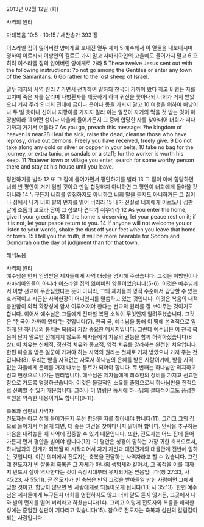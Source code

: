 2013년 02월 12일 (화)

사역의 원리



마태복음 10:5 - 10:15 / 새찬송가 393 장


이스라엘 집의 잃어버린 양에게로 보내진 열두 제자
5 예수께서 이 열둘을 내보내시며 명하여 이르시되 이방인의 길로도 가지 말고 사마리아인의 고을에도 들어가지 말고 6 오히려 이스라엘 집의 잃어버린 양에게로 가라
5 These twelve Jesus sent out with the following instructions: ?o not go among the Gentiles or enter any town of the Samaritans. 6 Go rather to the lost sheep of Israel.  

열두 제자의 사역 원리
7 가면서 전파하여 말하되 천국이 가까이 왔다 하고 8 병든 자를 고치며 죽은 자를 살리며 나병환자를 깨끗하게 하며 귀신을 쫓아내되 너희가 거저 받았으니 거저 주라 9 너희 전대에 금이나 은이나 동을 가지지 말고 10 여행을 위하여 배낭이나 두 벌 옷이나 신이나 지팡이를 가지지 말라 이는 일꾼이 자기의 먹을 것 받는 것이 마땅함이라 11 어떤 성이나 마을에 들어가든지 그 중에 합당한 자를 찾아내어 너희가 떠나기까지 거기서 머물라
7 As you go, preach this message: ?he kingdom of heaven is near.?8 Heal the sick, raise the dead, cleanse those who have leprosy, drive out demons. Freely you have received, freely give. 9 Do not take along any gold or silver or copper in your belts; 10 take no bag for the journey, or extra tunic, or sandals or a staff; for the worker is worth his keep. 11 ?hatever town or village you enter, search for some worthy person there and stay at his house until you leave.   

평안하기를 빌라
12 또 그 집에 들어가면서 평안하기를 빌라 13 그 집이 이에 합당하면 너희 빈 평안이 거기 임할 것이요 만일 합당하지 아니하면 그 평안이 너희에게 돌아올 것이니라 14 누구든지 너희를 영접하지도 아니하고 너희 말을 듣지도 아니하거든 그 집이나 성에서 나가 너희 발의 먼지를 떨어 버리라 15 내가 진실로 너희에게 이르노니 심판 날에 소돔과 고모라 땅이 그 성보다 견디기 쉬우리라
12 As you enter the home, give it your greeting. 13 If the home is deserving, let your peace rest on it; if it is not, let your peace return to you. 14 If anyone will not welcome you or listen to your words, shake the dust off your feet when you leave that home or town. 15 I tell you the truth, it will be more bearable for Sodom and Gomorrah on the day of judgment than for that town.

해석도움





사역의 원리  
예수님은 먼저 임명받은 제자들에게 사역 대상을 명시해 주셨습니다. 그것은 이방인이나 사마리아인들이 아니라 이스라엘 집의 잃어버린 양들이었습니다(5-6). 이것은 예수님께서 이방 선교에 무관심했다는 뜻이 아니라, 그의 제자들의 영적 수준에서 감당할 수 있는 효과적이고 시급한 사역현장이 어디인지를 말씀하고 있는 것입니다. 이것은 복음의 내적 충만함이 외적 확장성에 앞서 이루어져야 한다는 선교의 원리를 잘 보여주는 것이기도 합니다. 이어서 예수님은 그들에게 전파할 복된 소식이 무엇인지 알려주셨습니다. 그것은 “천국이 가까이 왔다”는 것입니다(7). 천국 곧, 예수님을 통해 이 땅에 본격적으로 임하게 된 하나님의 통치는 복음의 가장 중요한 메시지입니다. 그런데 예수님은 이 천국 복음이 단지 말로만 전해지지 않도록 제자들에게 치유의 권능을 함께 허락하셨습니다(8상). 이 치유는 신체적, 정신적 치유와 종교적, 영적 치유를 망라하는 완전한 치유입니다. 한편 파송을 받은 일꾼이 가져야 하는 사역의 원리는 첫째로 거저 받았으니 거저 주는 것입니다(8). 우리는 받을 자격없는 자로서 하나님의 은혜를 받은 사람이기에, 받을 자격없는 자들에게 은혜를 거저 나누는 통로가 되어야 합니다. 두 번째는 하나님만 의지하고 선교 현장으로 나가는 원리입니다. 예수님은 제자들에게 최소한의 장비를 가지고 선교현장으로 가도록 명령하셨습니다. 이것은 물질적인 소유를 줄임으로써 하나님만을 전적으로 신뢰할 수 있기 때문입니다. 그러나 이 명령은 동시에 하나님의 절대적이고도 풍성한 후원을 약속한 내용이기도 합니다(9-11). 

축복과 심판의 사역자  
전도자는 아무 성에 들어가든지 우선 합당한 자를 찾아내야 합니다(11). 그리고 그의 집으로 들어가서 머물게 되면, 더 좋은 여건을 찾아다니지 말아야 합니다. 안락을 추구하는 마음을 내려놓을 때 사역에 집중할 수 있기 때문입니다. 또한, 전도자는 어느 집에 들어가든지 먼저 평안을 빌어야 합니다(12). 이 평안은 성경이 말하는 가장 귀한 축복으로서, 하나님과의 관계가 회복될 때 시작되어서 자기 자신과 대인관계와 대물관계 전반에 임하는 것입니다. 이런 의미에서 전도자는 축복을 전달하는 사역자라고 할 수 있습니다. 그런데 전도자가 빈 샬롬의 축복은 그 자체가 하나의 생명체와 같아서, 그 목적을 이룰 때까지 반드시 살아 역사한다는 것이 족장시대부터 유지되어온 믿음입니다(창 27:33, 사 45:23, 사 55:11). 곧 전도자가 빈 축복은 만약 그것을 받아들일 만한 사람이면 그에게 임할 것이고, 합당치 않으면 빈 사람에게로 되돌아오게 됩니다(13, 시 35:13). 한편 예수님은 제자들에게 누구든지 너희를 영접하지도 않고 너희 말도 듣지 않거든, 그곳에서 나와 발의 먼지를 떨어 버리라고 하셨습니다(14). 그리고 이렇게 전도자와 복음을 배척한 성에는 준엄한 심판이 기다리고 있습니다(15). 참으로 전도자는 축복과 심판의 갈림길이 되는 사람입니다.